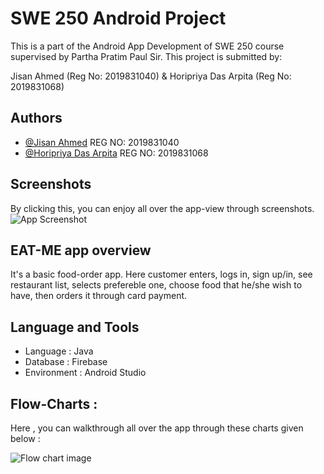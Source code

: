 
# SWE 250 Android Project


This is a part of the Android App Development of SWE 250 course supervised by Partha Pratim Paul Sir. This project is submitted by: 

Jisan Ahmed (Reg No: 2019831040) &
Horipriya Das Arpita (Reg No: 2019831068)


## Authors

- [@Jisan Ahmed](https://github.com/Jisan10667)
  REG NO: 2019831040
- [@Horipriya Das Arpita](https://github.com/Horipriya-Arpita)
  REG NO: 2019831068


## Screenshots

By clicking this, you can enjoy all over the app-view through screenshots.
![App Screenshot](https://drive.google.com/drive/folders/15mIXnjl2oRhJOoks3ktvwimEWitBrr_O?fbclid=IwAR1j5Q67W_g86yQ9C9pfwuzh7UcaImGN4ikSntOE8G3TtGWOhrWln2ECrSQ)


## EAT-ME app overview

It's a basic food-order app. Here customer enters, logs in, sign up/in, see restaurant list, selects prefereble one, choose food that he/she wish to have, then orders it through card payment. 
## Language and Tools
- Language : Java
- Database : Firebase
- Environment : Android Studio



## Flow-Charts : 

Here , you can walkthrough all over the app through these charts given below :

![Flow chart image](https://user-images.githubusercontent.com/65423479/225095564-81468ebd-9c89-4660-93f3-9df15fca3c0c.png)


